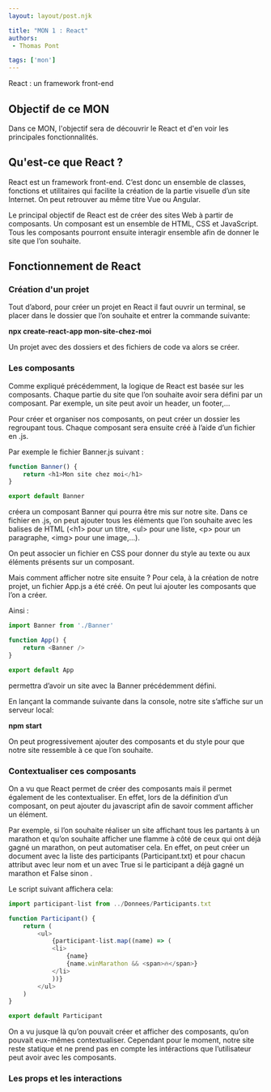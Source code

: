 ```yaml
---
layout: layout/post.njk

title: "MON 1 : React"
authors:
 - Thomas Pont

tags: ['mon']
---
```


<!-- Début Résumé -->

React : un framework front-end
<!-- Début Résumé -->

## Objectif de ce MON

Dans ce MON, l'objectif sera de découvrir le React et d'en voir les principales fonctionnalités.


## Qu'est-ce que React ?

React est un framework front-end. C’est donc un ensemble de classes, fonctions et utilitaires qui facilite la création de la partie visuelle d’un site Internet. On peut retrouver au même titre Vue ou Angular.

Le principal objectif de React est de créer des sites Web à partir de composants. Un composant est un ensemble de HTML, CSS et JavaScript. Tous les composants pourront ensuite interagir ensemble afin de donner le site que l’on souhaite.

## Fonctionnement de React

### Création d'un projet

Tout d’abord, pour créer un projet en React il faut ouvrir un terminal, se placer dans le dossier que l’on souhaite et entrer la commande suivante:

**npx create-react-app mon-site-chez-moi**

Un projet avec des dossiers et des fichiers de code va alors se créer.


### Les composants

Comme expliqué précédemment, la logique de React est basée sur les composants. Chaque partie du site que l’on souhaite avoir sera défini par un composant. Par exemple, un site peut avoir un header, un footer,...

Pour créer et organiser nos composants, on peut créer un dossier les regroupant tous. Chaque composant sera ensuite créé à l’aide d’un fichier en .js.

Par exemple le fichier Banner.js suivant :

```javascript
function Banner() {
    return <h1>Mon site chez moi</h1>
}

export default Banner
```

créera un composant Banner qui pourra être mis sur notre site.
Dans ce fichier en .js, on peut ajouter tous les éléments que l’on souhaite avec les balises de HTML (\<h1> pour un titre, \<ul> pour une liste, \<p> pour un paragraphe, \<img> pour une image,...).

On peut associer un fichier en CSS pour donner du style au texte ou aux éléments présents sur un composant.

Mais comment afficher notre site ensuite ?
Pour cela, à la création de notre projet, un fichier App.js a été créé. On peut lui ajouter les composants que l’on a créer.

Ainsi :

```javascript
import Banner from './Banner'

function App() {
    return <Banner />
}

export default App

```

permettra d’avoir un site avec la Banner précédemment défini.

En lançant la commande suivante dans la console, notre site s’affiche sur un serveur local:

**npm start**

On peut progressivement ajouter des composants et du style pour que notre site ressemble à ce que l’on souhaite.


### Contextualiser ces composants

On a vu que React permet de créer des composants mais il permet également de les contextualiser. En effet, lors de la définition d’un composant, on peut ajouter du javascript afin de savoir comment afficher un élément.

Par exemple, si l’on souhaite réaliser un site affichant tous les partants à un marathon et qu’on souhaite afficher une flamme à côté de ceux qui ont déjà gagné un marathon, on peut automatiser cela.
En effet, on peut créer un document avec la liste des participants (Participant.txt) et pour chacun attribut avec leur nom et un avec True si le participant a déjà gagné un marathon et False sinon .

Le script suivant affichera cela:

```javascript
import participant-list from ../Donnees/Participants.txt

function Participant() {
    return (
        <ul>
            {participant-list.map((name) => (
            <li>
                {name}
                {name.winMarathon && <span>🔥</span>}
            </li>
            ))}
        </ul>
    )
}

export default Participant

```


On a vu jusque là qu’on pouvait créer et afficher des composants, qu’on pouvait eux-mêmes contextualiser. Cependant pour le moment, notre site reste statique et ne prend pas en compte les intéractions que l’utilisateur peut avoir avec les composants.

### Les props et les interactions
